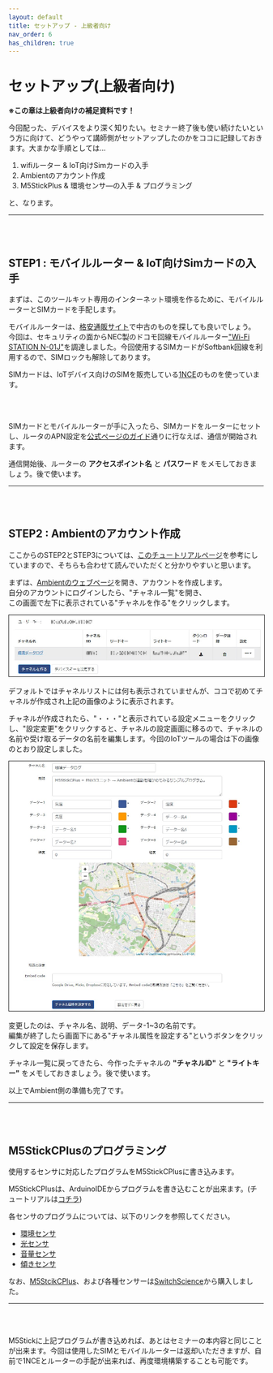 ```yaml
---
layout: default
title: セットアップ - 上級者向け
nav_order: 6
has_children: true
---
```


# セットアップ(上級者向け)
**※この章は上級者向けの補足資料です！**

今回配った、デバイスをより深く知りたい。セミナー終了後も使い続けたいという方に向けて、どうやって講師側がセットアップしたのかをココに記録しておきます。大まかな手順としては...

1. wifiルーター & IoT向けSimカードの入手
2. Ambientのアカウント作成
3. M5StickPlus & 環境センサ―の入手 & プログラミング

と、なります。

---

<br><br>

## STEP1 : モバイルルーター & IoT向けSimカードの入手
まずは、このツールキット専用のインターネット環境を作るために、モバイルルーターとSIMカードを手配します。

モバイルルーターは、[格安通販サイト](https://iosys.co.jp/)で中古のものを探しても良いでしょう。<br>今回は、セキュリティの面からNEC製のドコモ回線モバイルルーター["Wi-Fi STATION N-01J"](https://www.docomo.ne.jp/support/product/n01j/)を調達しました。今回使用するSIMカードがSoftbank回線を利用するので、SIMロックも解除してあります。


SIMカードは、IoTデバイス向けのSIMを販売している[1NCE](https://1nce.com/ja-jp/)のものを使っています。

<br><br>

SIMカードとモバイルルーターが手に入ったら、SIMカードをルーターにセットし、ルータのAPN設定を[公式ページのガイド](https://1nce.com/ja-jp/support/faq/where-can-i-find-the-apn)通りに行なえば、通信が開始されます。


通信開始後、ルーターの **アクセスポイント名** と **パスワード** をメモしておきましょう。後で使います。

---

<br><br>

## STEP2 : Ambientのアカウント作成
ここからのSTEP2とSTEP3については、[このチュートリアルページ](https://blog.hrendoh.com/try-ambient-with-m5stickc-and-env-iii-unit/)を参考にしていますので、そちらも合わせて読んでいただくと分かりやすいと思います。


まずは、[Ambientのウェブページ](https://ambidata.io/)を開き、アカウントを作成します。<br>自分のアカウントにログインしたら、"チャネル一覧"を開き、<br>この画面で左下に表示されている"チャネルを作る"をクリックします。

<img src="images\ambient_003.jpg" alt="hi" class="inline" border="1"/>

デフォルトではチャネルリストには何も表示されていませんが、ココで初めてチャネルが作成され上記の画像のように表示されます。

チャネルが作成されたら、"・・・"と表示されている設定メニューをクリックし、"設定変更"をクリックすると、チャネルの設定画面に移るので、チャネルの名前や受け取るデータの名前を編集します。今回のIoTツールの場合は下の画像のとおり設定しました。

<img src="images\ambient_019.jpg" alt="hi" class="inline" border="1"/>


変更したのは、チャネル名、説明、データ-1~3の名前です。<br>編集が終了したら画面下にある"チャネル属性を設定する"というボタンをクリックして設定を保存します。


チャネル一覧に戻ってきたら、今作ったチャネルの **"チャネルID"** と **"ライトキー"** をメモしておきましょう。後で使います。


以上でAmbient側の準備も完了です。

---

<br><br>


## M5StickCPlusのプログラミング

使用するセンサに対応したプログラムをM5StickCPlusに書き込みます。

M5StickCPlusは、ArduinoIDEからプログラムを書き込むことが出来ます。(チュートリアルは[コチラ](https://docs.m5stack.com/en/quick_start/m5stickc_plus/arduino))

各センサのプログラムについては、以下のリンクを参照してください。

- [環境センサ]()
- [光センサ]()
- [音量センサ]()
- [傾きセンサ]()

なお、[M5StcikCPlus](https://www.switch-science.com/catalog/6470/)、および各種センサーは[SwitchScience](https://www.switch-science.com/)から購入しました。





---


<br><br>


M5Stickに上記プログラムが書き込めれば、あとはセミナーの本内容と同じことが出来ます。今回は使用したSIMとモバイルルーターは返却いただきますが、自前で1NCEとルーターの手配が出来れば、再度環境構築することも可能です。